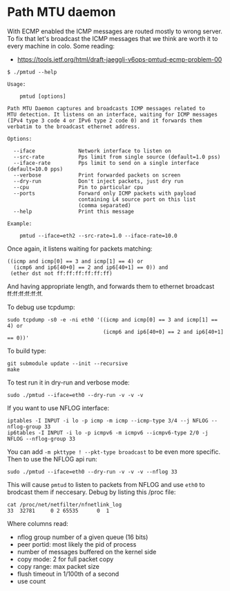 Path MTU daemon
===============

With ECMP enabled the ICMP messages are routed mostly to wrong
server. To fix that let's broadcast the ICMP messages that we think
are worth it to every machine in colo. Some reading:

  * https://tools.ietf.org/html/draft-jaeggli-v6ops-pmtud-ecmp-problem-00


```
$ ./pmtud --help

Usage:

    pmtud [options]

Path MTU Daemon captures and broadcasts ICMP messages related to
MTU detection. It listens on an interface, waiting for ICMP messages
(IPv4 type 3 code 4 or IPv6 type 2 code 0) and it forwards them
verbatim to the broadcast ethernet address.

Options:

  --iface              Network interface to listen on
  --src-rate           Pps limit from single source (default=1.0 pss)
  --iface-rate         Pps limit to send on a single interface (default=10.0 pps)
  --verbose            Print forwarded packets on screen
  --dry-run            Don't inject packets, just dry run
  --cpu                Pin to particular cpu
  --ports              Forward only ICMP packets with payload
                       containing L4 source port on this list
                       (comma separated)
  --help               Print this message

Example:

    pmtud --iface=eth2 --src-rate=1.0 --iface-rate=10.0

```

Once again, it listens waiting for packets matching:

    ((icmp and icmp[0] == 3 and icmp[1] == 4) or
      (icmp6 and ip6[40+0] == 2 and ip6[40+1] == 0)) and
     (ether dst not ff:ff:ff:ff:ff:ff)

And having appropriate length, and forwards them to ethernet broadcast
ff:ff:ff:ff:ff:ff.

To debug use tcpdump:

    sudo tcpdump -s0 -e -ni eth0 '((icmp and icmp[0] == 3 and icmp[1] == 4) or
                                   (icmp6 and ip6[40+0] == 2 and ip6[40+1] == 0))'


To build type:

    git submodule update --init --recursive
    make


To test run it in dry-run and verbose mode:

    sudo ./pmtud --iface=eth0 --dry-run -v -v -v


If you want to use NFLOG interface:

    iptables -I INPUT -i lo -p icmp -m icmp --icmp-type 3/4 --j NFLOG --nflog-group 33
    ip6tables -I INPUT -i lo -p icmpv6 -m icmpv6 --icmpv6-type 2/0 -j NFLOG --nflog-group 33

You can add `-m pkttype ! --pkt-type broadcast` to be even more
specific. Then to use the NFLOG api run:

    sudo ./pmtud --iface=eth0 --dry-run -v -v -v --nflog 33

This will cause `pmtud` to listen to packets from NFLOG and use `eth0`
to brodcast them if neccesary. Debug by listing this /proc file:

    cat /proc/net/netfilter/nfnetlink_log
    33  32781     0 2 65535      0  1

Where columns read:

 * nflog group number of a given queue (16 bits)
 * peer portid: most likely the pid of process
 * number of messages buffered on the kernel side
 * copy mode: 2 for full packet copy
 * copy range: max packet size
 * flush timeout in 1/100th of a second
 * use count

